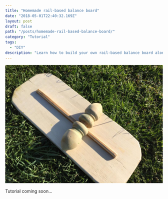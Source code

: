 ```yaml
---
title: "Homemade rail-based balance board"
date: "2018-05-01T22:40:32.169Z"
layout: post
draft: false
path: "/posts/homemade-rail-based-balance-board/"
category: "Tutorial"
tags:
  - "DIY"
description: "Learn how to build your own rail-based balance board along with the pros and cons of this balance board."
---
```


![Homemade wood rail-based balance board](./homemade-diy-rail-balance-board.jpg)

Tutorial coming soon...